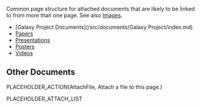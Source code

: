 <slot name="/documents/linkbox" />

Common page structure for attached documents that are likely to be linked to from more than one page.  See also [Images](/images/).

* [Galaxy Project Documents](/src/documents/Galaxy Project/index.md)
* [Papers](/src/documents/papers/index.md)
* [Presentations](/src/documents/presentations/index.md)
* [Posters](/src/documents/posters/index.md)
* [Videos](/src/documents/videos/index.md)

## Other Documents

PLACEHOLDER_ACTION(AttachFile, Attach a file to this page.)

PLACEHOLDER_ATTACH_LIST
